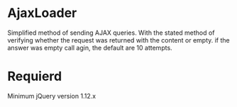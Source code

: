 # AjaxLoader
Simplified method of sending AJAX queries. With the stated method of verifying whether the request was returned with the content or empty. if the answer was empty call agin, the default are 10 attempts.
# Requierd 
Minimum jQuery version 1.12.x
